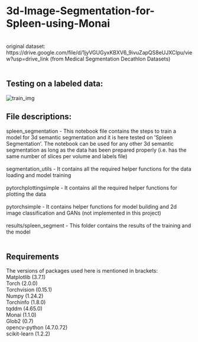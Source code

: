 # 3d-Image-Segmentation-for-Spleen-using-Monai
<br>
original dataset: https://drive.google.com/file/d/1jyVGUGyxKBXV6_9ivuZapQS8eUJXCIpu/view?usp=drive_link (from Medical Segmentation Decathlon Datasets)<br><br>

## **Testing on a labeled data:**<br>
![train_img](https://github.com/Jyo2305/3d-Semantic-Image-Segmentation-for-Spleen-using-Monai/blob/main/results/spleen_segment/train_gif.gif)<br>

## File descriptions:<br>
spleen_segmentation - This notebook file contains the steps to train a model for 3d semantic segmentation and it is here tested on 'Spleen Segmentation'. The notebook can be used for any other 3d semantic segmentation as long as the data has been prepared properly (i.e. has the same number of slices per
volume and labels file)<br><br>
segmentation_utils - It contains all the required helper functions for the data loading and model training<br><br>
pytorchplottingsimple - It contains all the required helper functions for plotting the data<br><br>
pytorchsimple - It contains helper functions for model building and 2d image classification and GANs (not implemented in this project)<br><br>
results/spleen_segment - This folder contains the results of the training and the model<br><br>
## Requirements<br>
The versions of packages used here is mentioned in brackets:<br>
Matplotlib (3.7.1)<br>
Torch (2.0.0)<br>
Torchvision (0.15.1)<br>
Numpy (1.24.2)<br>
Torchinfo (1.8.0)<br>
tqddm (4.65.0)<br>
Monai (1.1.0)<br>
Glob2 (0.7)<br>
opencv-python (4.7.0.72)<br>
scikit-learn (1.2.2)<br>


